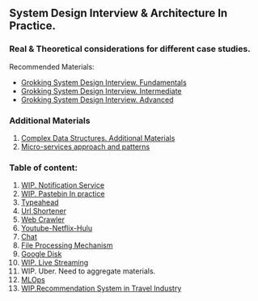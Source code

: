 ## System Design Interview & Architecture In Practice.
### Real & Theoretical considerations for different case studies.

Recommended Materials:  
* [Grokking System Design Interview. Fundamentals](https://www.designgurus.io/course/grokking-system-design-fundamentals)    
* [Grokking System Design Interview. Intermediate](https://www.designgurus.io/course/grokking-the-system-design-interview)    
* [Grokking System Design Interview. Advanced](https://www.designgurus.io/course/grokking-the-advanced-system-design-interview)    

### Additional Materials
1. [Complex Data Structures. Additional Materials](https://github.com/Glareone/Azure-Solution-and-Enterprise-Architecture-in-Depth/tree/main/complex-data-structures-in-depth)
2. [Micro-services approach and patterns](https://github.com/Glareone/Azure-Solution-and-Enterprise-Architecture-in-Depth/tree/main/microservices-approaches-patterns)

### Table of content:
1. [WIP. Notification Service](./Notification_service.md)
2. [WIP. Pastebin In practice](./Pastebin%20in%20practice.md)
3. [Typeahead](./TypeAhead_Trie_Autocomplete.md)
4. [Url Shortener](./Url%20Shortener.md)
5. [Web Crawler](./Web%20Crawler.md)
6. [Youtube-Netflix-Hulu](./Youtube-Netflix-Hulu.md)
7. [Chat](./chat.md)
8. [File Processing Mechanism](./file-processing.md)
9. [Google Disk](./google-disk.md)
10. [WIP. Live Streaming](./live-streaming.md)
11. WIP. Uber. Need to aggregate materials.
12. [MLOps](./ml-ops.md)
13. [WIP.Recommendation System in Travel Industry](./recommendation-system-travel.md)

